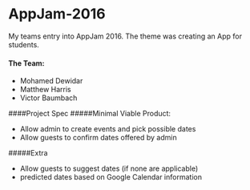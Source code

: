 # AppJam-2016
My teams entry into AppJam 2016. The theme was creating an App for students.

#### The Team:
* Mohamed Dewidar
* Matthew Harris
* Victor Baumbach

####Project Spec
#####Minimal Viable Product:
* Allow admin to create events and pick possible dates
* Allow guests to confirm dates offered by admin

#####Extra
* Allow guests to suggest dates (if none are applicable)
* predicted dates based on Google Calendar information

